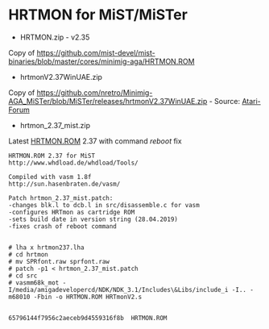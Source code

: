 # HRTMON for MiST/MiSTer

* HRTMON.zip - v2.35

Copy of https://github.com/mist-devel/mist-binaries/blob/master/cores/minimig-aga/HRTMON.ROM

* hrtmonV2.37WinUAE.zip

Copy of https://github.com/nretro/Minimig-AGA_MiSTer/blob/MiSTer/releases/hrtmonV2.37WinUAE.zip - Source: [Atari-Forum](http://92.222.181.53/viewtopic.php?f=117&t=32761&sid=de62eff5a8ccd51669812345830beeb2&start=625#p375234)

* hrtmon_2.37_mist.zip

Latest [HRTMON.ROM](http://www.whdload.de/whdload/Tools/) 2.37 with command _reboot_ fix

```
HRTMON.ROM 2.37 for MiST
http://www.whdload.de/whdload/Tools/

Compiled with vasm 1.8f
http://sun.hasenbraten.de/vasm/

Patch hrtmon_2.37_mist.patch:
-changes blk.l to dcb.l in src/disassemble.c for vasm
-configures HRTmon as cartridge ROM
-sets build date in version string (28.04.2019)
-fixes crash of reboot command


# lha x hrtmon237.lha
# cd hrtmon
# mv SPRfont.raw sprfont.raw
# patch -p1 < hrtmon_2.37_mist.patch
# cd src
# vasmm68k_mot -I/media/amigadevelopercd/NDK/NDK_3.1/Includes\&Libs/include_i -I.. -m68010 -Fbin -o HRTMON.ROM HRTmonV2.s


65796144f7956c2aeceb9d4559316f8b  HRTMON.ROM
```


